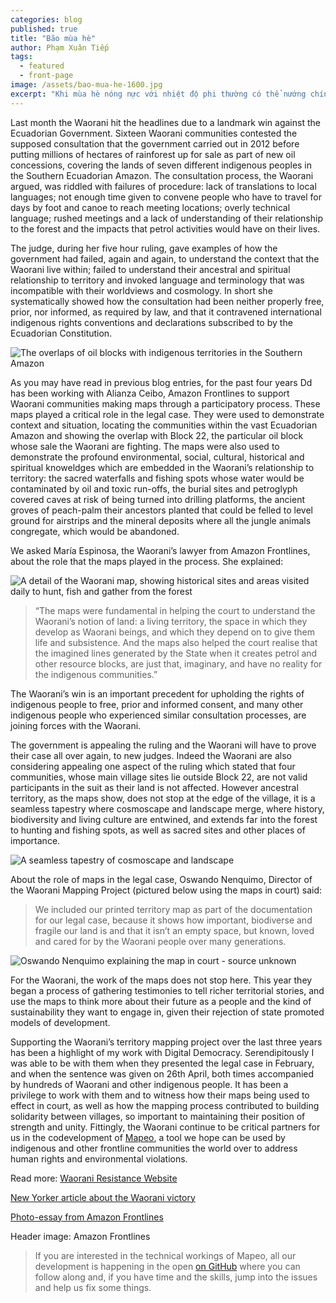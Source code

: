 ```yaml
---
categories: blog
published: true
title: "Bão mùa hè"
author: Phạm Xuân Tiếp
tags:
  - featured
  - front-page
image: /assets/bao-mua-he-1600.jpg
excerpt: "Khi mùa hè nóng nực với nhiệt độ phi thường có thể nướng chín vạn vật, và khi bạn bất ngờ nhận ra, thà có bão mùa hè còn hơn không có bão."
---
```


Last month the Waorani hit the headlines due to a landmark win against the Ecuadorian Government. Sixteen Waorani communities contested the supposed consultation that the government carried out in 2012 before putting millions of hectares of rainforest up for sale as part of new oil concessions, covering the lands of seven different indigenous peoples in the Southern Ecuadorian Amazon. The consultation process, the Waorani argued, was riddled with failures of procedure: lack of translations to local languages; not enough time given to convene people who have to travel for days by foot and canoe to reach meeting locations; overly technical language; rushed meetings and a lack of understanding of their relationship to the forest and the impacts that petrol activities would have on their lives.

The judge, during her five hour ruling, gave examples of how the government had failed, again and again, to understand the context that the Waorani live within; failed to understand their ancestral and spiritual relationship to territory and invoked language and terminology that was incompatible with their worldviews and cosmology. In short she systematically showed how the consultation had been neither properly free, prior, nor informed, as required by law, and that it contravened international indigenous rights conventions and declarations subscribed to by the Ecuadorian Constitution.

<div class="full-width">
<img alt="The overlaps of oil blocks with indigenous territories in the Southern Amazon" src="/assets/wao-block-map.jpg">
</div>

As you may have read in previous blog entries, for the past four years Dd has been working with Alianza Ceibo, Amazon Frontlines to support Waorani communities making maps through a participatory process. These maps played a critical role in the legal case. They were used to demonstrate context and situation, locating the communities within the vast Ecuadorian Amazon and showing the overlap with Block 22, the particular oil block whose sale the Waorani are fighting. The maps were also used to demonstrate the profound environmental, social, cultural, historical and spiritual knoweldges which are embedded in the Waorani’s relationship to territory: the sacred waterfalls and fishing spots whose water would be contaminated by oil and toxic run-offs, the burial sites and petroglyph covered caves at risk of being turned into drilling platforms, the ancient groves of peach-palm their ancestors planted that could be felled to level ground for airstrips and the mineral deposits where all the jungle animals congregate, which would be abandoned.

We asked María Espinosa, the Waorani’s lawyer from Amazon Frontlines, about the role that the maps played in the process. She explained:

![A detail of the Waorani map, showing historical sites and areas visited daily to hunt, fish and gather from the forest](/assets/wao-detail-nemonpare.jpg)

>“The maps were fundamental in helping the court to understand the Waorani’s notion of land: a living territory, the space in which they develop as Waorani beings, and which they depend on to give them life and subsistence. And the maps also helped the court realise that the imagined lines generated by the State when it creates petrol and other resource blocks, are just that, imaginary, and have no reality for the indigenous communities.”

The Waorani’s win is an important precedent for upholding the rights of indigenous people to free, prior and informed consent, and many other indigenous people who experienced similar consultation processes, are joining forces with the Waorani.

The government is appealing the ruling and the Waorani will have to prove their case all over again, to new judges. Indeed the Waorani are also considering appealing one aspect of the ruling which stated that four communities, whose main village sites lie outside Block 22, are not valid participants in the suit as their land is not affected. However ancestral territory, as the maps show, does not stop at the edge of the village, it is a seamless tapestry where cosmoscape and landscape merge, where history, biodiversity and living culture are entwined, and extends far into the forest to hunting and fishing spots, as well as sacred sites and other places of importance.  

<div class="full-width">
<img alt="A seamless tapestry of cosmoscape and landscape" src="/assets/wao-community-overlap.jpg">
</div>

About the role of maps in the legal case, Oswando Nenquimo, Director of the Waorani Mapping Project (pictured below using the maps in court) said:

>We included our printed territory map as part of the documentation for our legal case, because it shows how important, biodiverse and fragile our land is and that it isn’t an empty space, but known, loved and cared for by the Waorani people over many generations.

![Oswando Nenquimo explaining the map in court - source unknown](/assets/Waorani-maps-court.jpg)

For the Waorani, the work of the maps does not stop here. This year they began a process of gathering testimonies to tell richer territorial stories, and use the maps to think more about their future as a people and the kind of sustainability they want to engage in, given their rejection of state promoted models of development.

Supporting the Waorani’s territory mapping project over the last three years has been a highlight of my work with Digital Democracy. Serendipitously I was able to be with them when they presented the legal case in February, and when the sentence was given on 26th April, both times accompanied by hundreds of Waorani and other indigenous people. It has been a privilege to work with them and to witness how their maps being used to effect in court, as well as how the mapping process contributed to building solidarity between villages, so important to maintaining their position of strength and unity. Fittingly, the Waorani continue to be critical partners for us in the codevelopment of [Mapeo](https://www.digital-democracy.org/mapeo/), a tool we hope can be used by indigenous and other frontline communities the world over to address human rights and environmental violations.

Read more:
[Waorani Resistance Website](https://waoresist.amazonfrontlines.org/)

[New Yorker article about the Waorani victory](https://www.newyorker.com/news/news-desk/an-uncommon-victory-for-an-indigenous-tribe-in-the-amazon)

[Photo-essay from Amazon Frontlines](https://www.amazonfrontlines.org/chronicles/waoresist-photo-essay/)

Header image: Amazon Frontlines

> If you are interested in the technical workings of Mapeo, all our development is happening in the open [on GitHub](https://github.com/digidem/) where you can follow along and, if you have time and the skills, jump into the issues and help us fix some things.

